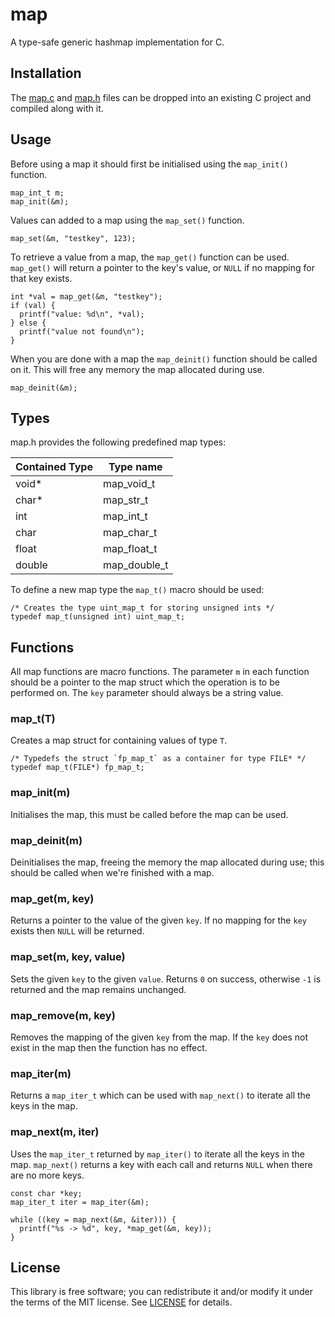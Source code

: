 # map

A type-safe generic hashmap implementation for C.

## Installation

The [map.c](https://github.com/rxi/map/blob/master/src/map.c?raw=1) and [map.h](https://github.com/rxi/map/blob/master/src/map.h?raw=1) files can be dropped into an existing C project and compiled along with it.

## Usage

Before using a map it should first be initialised using the `map_init()` function.

```
map_int_t m;
map_init(&m);
```

Values can added to a map using the `map_set()` function.

```
map_set(&m, "testkey", 123);
```

To retrieve a value from a map, the `map_get()` function can be used. `map_get()` will return a pointer to the key's value, or `NULL` if no mapping for that key exists.

```
int *val = map_get(&m, "testkey");
if (val) {
  printf("value: %d\n", *val);
} else {
  printf("value not found\n");
}
```

When you are done with a map the `map_deinit()` function should be called on it. This will free any memory the map allocated during use.

```
map_deinit(&m);
```

## Types

map.h provides the following predefined map types:

| Contained Type | Type name    |
| -------------- | ------------ |
| void*          | map_void_t   |
| char*          | map_str_t    |
| int            | map_int_t    |
| char           | map_char_t   |
| float          | map_float_t  |
| double         | map_double_t |

To define a new map type the `map_t()` macro should be used:

```
/* Creates the type uint_map_t for storing unsigned ints */
typedef map_t(unsigned int) uint_map_t;
```

## Functions

All map functions are macro functions. The parameter `m` in each function should be a pointer to the map struct which the operation is to be performed on. The `key` parameter should always be a string value.

### map_t(T)

Creates a map struct for containing values of type `T`.

```
/* Typedefs the struct `fp_map_t` as a container for type FILE* */
typedef map_t(FILE*) fp_map_t;
```

### map_init(m)

Initialises the map, this must be called before the map can be used.

### map_deinit(m)

Deinitialises the map, freeing the memory the map allocated during use; this should be called when we're finished with a map.

### map_get(m, key)

Returns a pointer to the value of the given `key`. If no mapping for the `key` exists then `NULL` will be returned.

### map_set(m, key, value)

Sets the given `key` to the given `value`. Returns `0` on success, otherwise `-1` is returned and the map remains unchanged.

### map_remove(m, key)

Removes the mapping of the given `key` from the map. If the `key` does not exist in the map then the function has no effect.

### map_iter(m)

Returns a `map_iter_t` which can be used with `map_next()` to iterate all the keys in the map.

### map_next(m, iter)

Uses the `map_iter_t` returned by `map_iter()` to iterate all the keys in the map. `map_next()` returns a key with each call and returns `NULL` when there are no more keys.

```
const char *key;
map_iter_t iter = map_iter(&m);

while ((key = map_next(&m, &iter))) {
  printf("%s -> %d", key, *map_get(&m, key));
}
```

## License

This library is free software; you can redistribute it and/or modify it under the terms of the MIT license. See [LICENSE](https://github.com/rxi/map/blob/master/LICENSE) for details.

